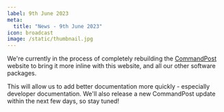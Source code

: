 ```yaml
---
label: 9th June 2023
meta:
  title: "News - 9th June 2023"
icon: broadcast
image: /static/thumbnail.jpg
---
```


We're currently in the process of completely rebuilding the [CommandPost](https://commandpost.io) website to bring it more inline with this website, and all our other software packages.

This will allow us to add better documentation more quickly - especially developer documentation. We'll also release a new CommandPost update within the next few days, so stay tuned!